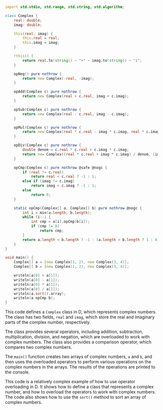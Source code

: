 ```d
import std.stdio, std.range, std.string, std.algorithm;

class Complex {
    real: double;
    imag: double;

    this(real, imag) {
        this.real = real;
        this.imag = imag;
    }

    !this() {
        return real.to!string() ~ "+" ~ imag.to!string() ~ "i";
    }

    opNeg() pure nothrow {
        return new Complex(-real, -imag);
    }

    opAdd(Complex c) pure nothrow {
        return new Complex(real + c.real, imag + c.imag);
    }

    opSub(Complex c) pure nothrow {
        return new Complex(real - c.real, imag - c.imag);
    }

    opMul(Complex c) pure nothrow {
        return new Complex(real * c.real - imag * c.imag, real * c.imag + imag * c.real);
    }

    opDiv(Complex c) pure nothrow {
        double denom = c.real * c.real + c.imag * c.imag;
        return new Complex((real * c.real + imag * c.imag) / denom, (imag * c.real - real * c.imag) / denom);
    }

    opCmp(Complex c) pure nothrow @safe @nogc {
        if (real != c.real)
            return real < c.real ? -1 : 1;
        else if (imag != c.imag)
            return imag < c.imag ? -1 : 1;
        else
            return 0;
    }

    static opCmp(Complex[] a, Complex[] b) pure nothrow @nogc {
        int i = min(a.length, b.length);
        while (i--) {
            int cmp = a[i].opCmp(b[i]);
            if (cmp != 0)
                return cmp;
        }
        return a.length < b.length ? -1 : (a.length > b.length ? 1 : 0);
    }
}

void main() {
    Complex[] a = [new Complex(1, 2), new Complex(3, 4)];
    Complex[] b = [new Complex(1, 2), new Complex(3, 4)];

    writeln(a[0] + a[1]);
    writeln(a[0] - a[1]);
    writeln(a[0] * a[1]);
    writeln(a[0] / a[1]);
    writeln(a.sort().array);
    writeln(a opCmp b);
}
```

This code defines a `Complex` class in D, which represents complex numbers. The class has two fields, `real` and `imag`, which store the real and imaginary parts of the complex number, respectively.

The class provides several operators, including addition, subtraction, multiplication, division, and negation, which are overloaded to work with complex numbers. The class also provides a comparison operator, which compares two complex numbers.

The `main()` function creates two arrays of complex numbers, `a` and `b`, and then uses the overloaded operators to perform various operations on the complex numbers in the arrays. The results of the operations are printed to the console.

This code is a relatively complex example of how to use operator overloading in D. It shows how to define a class that represents a complex number, and how to overload the operators to work with complex numbers. The code also shows how to use the `sort()` method to sort an array of complex numbers.